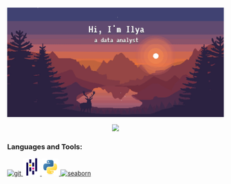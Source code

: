 
![alt text](https://github.com/Jeremix7/Jeremix7/blob/main/github%20image.jpg?raw=true)
<div id="header" align="center">
  <img src="https://github.com/Jeremix7/Jeremix7/blob/main/github%20image.jpg/>
</div>

<h1>Hi there👋, I'm Ilya</h1>
<h3>I'm doing a master's degree in Data Science at Higher School of Economics.</h3>

- 👨‍💻 I’m currently studying **data scraping** and **statistics**

- 💬 I speak **Russian (native), English (B1)**


<p align="left">
</p>

<h3 align="left">Languages and Tools:</h3>
<p align="left"> <a href="https://git-scm.com/" target="_blank" rel="noreferrer"> <img src="https://www.vectorlogo.zone/logos/git-scm/git-scm-icon.svg" alt="git" width="40" height="40"/> </a> <a href="https://pandas.pydata.org/" target="_blank" rel="noreferrer"> <img src="https://raw.githubusercontent.com/devicons/devicon/2ae2a900d2f041da66e950e4d48052658d850630/icons/pandas/pandas-original.svg" alt="pandas" width="40" height="40"/> </a> <a href="https://www.python.org" target="_blank" rel="noreferrer"> <img src="https://raw.githubusercontent.com/devicons/devicon/master/icons/python/python-original.svg" alt="python" width="40" height="40"/> </a> <a href="https://seaborn.pydata.org/" target="_blank" rel="noreferrer"> <img src="https://seaborn.pydata.org/_images/logo-mark-lightbg.svg" alt="seaborn" width="40" height="40"/> </a> </p>
